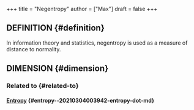+++
title = "Negentropy"
author = ["Max"]
draft = false
+++

## DEFINITION {#definition}

In information theory and statistics, negentropy is used as a measure of
distance to normality.


## DIMENSION {#dimension}


### Related to {#related-to}


#### [Entropy](20210304003942-entropy.md) {#entropy--20210304003942-entropy-dot-md}
